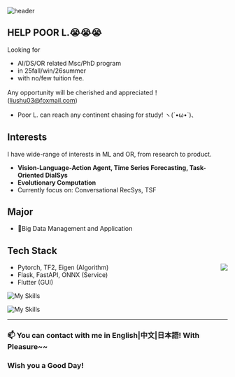 
![header](https://capsule-render.vercel.app/api?type=waving&height=200&color=gradient&text=Liu%20Shu&fontAlignY=40)

## HELP POOR L.😭😭😭 
Looking for 
- AI/DS/OR related Msc/PhD program
- in 25fall/win/26summer
- with no/few tuition fee.

Any opportunity will be cherished and appreciated！(liushu03@foxmail.com)
- Poor L. can reach any continent chasing for study! ヽ(´•ω•`)､

## Interests
I have wide-range of interests in ML and OR, from research to product.

- <b>Vision-Language-Action Agent, Time Series Forecasting, Task-Oriented DialSys</b>
- <b>Evolutionary Computation</b>
- Currently focus on: Conversational RecSys, TSF


## Major
- 🧡Big Data Management and Application

## Tech Stack
<img align="right" src="https://github-readme-stats.vercel.app/api?username=uhSuiL&show_icons=true" />

- Pytorch, TF2, Eigen (Algorithm)
- Flask, FastAPI, ONNX (Service)
- Flutter (GUI)

![My Skills](https://skillicons.dev/icons?i=py,dart,java,cpp,cs,r)

![My Skills](https://skillicons.dev/icons?i=pytorch,tensorflow,postgres,flask,fastapi,flutter)
<hr />
 
### 📫 You can contact with me in English|中文|日本語! With Pleasure~~

### Wish you a Good Day!
